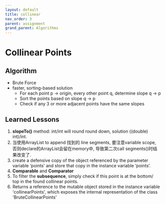 ```yaml
---
layout: default
title: collinear
nav_order: 3
parent: assignment
grand_parent: Algorithms
---
```


# Collinear Points

## Algorithm

* Brute Force 
* faster, sorting-based solution
  * For each point p -> origin, every other point q, determine slope q -> p
  * Sort the points based on slope q -> p
  * Check if any 3 or more adjacent points have the same slopes

## Learned Lessons

1. **slopeTo()** method: int/int will round round down, solution ((double) int)/int.
2. 当使用ArrayList to append 找到的 line segments, 要注意variable scope, 否则declare的ArrayList会留在memory中, 导致第二次call segments()时结果改变了.
3. create a defensive copy of the object referenced by the parameter  variable ‘points’ and store that copy in the instance variable ‘points’.
4. **Comparable** and **Comparator**
5. To filter the **subsequence**, simply check if this point is at the bottom/ top in the found collinear points.
6.  Returns a reference to the mutable object stored in the instance variable 'collinearPoints', which exposes the internal representation of the class 'BruteCollinearPoints'

   
